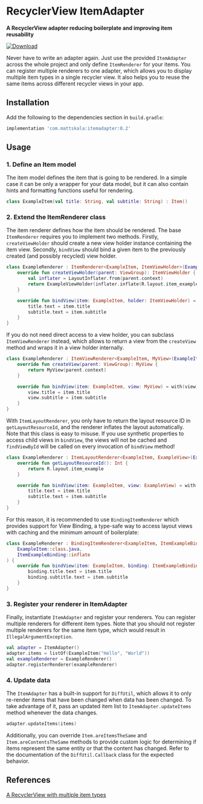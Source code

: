 # RecyclerView ItemAdapter

**A RecyclerView adapter reducing boilerplate and improving item reusability**

[ ![Download](https://api.bintray.com/packages/mattskala/maven/recyclerview-itemadapter/images/download.svg?version=0.2) ](https://bintray.com/mattskala/maven/recyclerview-itemadapter/0.2/link)

Never have to write an adapter again. Just use the provided `ItemAdapter` across the whole project
and only define `ItemRenderer` for your items. You can register multiple renderers to one adapter,
which allows you to display multiple item types in a single recycler view. It also helps you to
reuse the same items across different recycler views in your app.

## Installation

Add the following to the dependencies section in `build.gradle`:

```groovy
implementation 'com.mattskala:itemadapter:0.2'
```

## Usage

### 1. Define an Item model

The item model defines the item that is going to be rendered. In a simple case it can be only
a wrapper for your data model, but it can also contain hints and formatting functions useful for
rendering.

```kotlin
class ExampleItem(val title: String, val subtitle: String) : Item()
```

### 2. Extend the ItemRenderer class

The item renderer defines how the item should be rendered. The base `ItemRenderer` requires you to
implement two methods. Firstly, `createViewHolder` should create a new view holder instance
containing the item view. Secondly, `bindView` should bind a given item to the previously
created (and possibly recycled) view holder.  

```kotlin
class ExampleRenderer : ItemRenderer<ExampleItem, ItemViewHolder>(ExampleItem::class.java) {
    override fun createViewHolder(parent: ViewGroup): ItemViewHolder {
        val inflater = LayoutInflater.from(parent.context)
        return ExampleViewHolder(inflater.inflate(R.layout.item_example, parent, false))
    }

    override fun bindView(item: ExampleItem, holder: ItemViewHolder) = with(holder) {
        title.text = item.title
        subtitle.text = item.subtitle
    }
}
```

If you do not need direct access to a view holder, you can subclass `ItemViewRenderer` instead, 
which allows to return a view from the `createView` method and wraps it in a view holder internally.

```kotlin
class ExampleRenderer : ItemViewRenderer<ExampleItem, MyView>(ExampleItem::class.java) {
    override fun createView(parent: ViewGroup): MyView {
        return MyView(parent.context)
    }

    override fun bindView(item: ExampleItem, view: MyView) = with(view) {
        view.title = item.title
        view.subtitle = item.subtitle
    }
}
```

With `ItemLayoutRenderer`, you only have to return the layout resource ID in `getLayoutResourceId`, 
and the renderer inflates the layout automatically. Note that this class is easy to misuse. If
you use synthetic properties to access child views in `bindView`, the views will not be cached and 
`findViewById` will be called on every invocation of `bindView` method!

```kotlin
class ExampleRenderer : ItemLayoutRenderer<ExampleItem, ExampleView>(ExampleItem::class.java) {
    override fun getLayoutResourceId(): Int {
        return R.layout.item_example
    }

    override fun bindView(item: ExampleItem, view: ExampleView) = with(view) {
        title.text = item.title
        subtitle.text = item.subtitle
    }
}
```

For this reason, it is recommended to use `BindingItemRenderer` which provides support for View 
Binding, a type-safe way to access layout views with caching and the minimum amount of boilerplate:

```kotlin
class ExampleRenderer : BindingItemRenderer<ExampleItem, ItemExampleBinding>(
    ExampleItem::class.java,
    ItemExampleBinding::inflate
) {
    override fun bindView(item: ExampleItem, binding: ItemExampleBinding) {
        binding.title.text = item.title
        binding.subtitle.text = item.subtitle
    }
}
```

### 3. Register your renderer in ItemAdapter

Finally, instantiate `ItemAdapter` and register your renderers. You can register multiple renderers
for different item types. Note that you should not register multiple renderers for the same item
type, which would result in `IllegalArgumentException`.

```kotlin
val adapter = ItemAdapter()
adapter.items = listOf(ExampleItem("Hello", "World"))
val exampleRenderer = ExampleRenderer()
adapter.registerRenderer(exampleRenderer)
```

### 4. Update data

The `ItemAdapter` has a built-in support for `DiffUtil`, which allows it to only re-render items 
that have been changed when data has been changed. To take advantage of it, pass an updated item 
list to `ItemAdapter.updateItems` method whenever the data changes. 

```kotlin
adapter.updateItems(items)
```

Additionally, you can override `Item.areItemsTheSame` and `Item.areContentsTheSame` methods to 
provide custom logic for determining if items represent the same entity or that the content has 
changed. Refer to the documentation of the `DiffUtil.Callback` class for the expected behavior.

## References

[A RecyclerView with multiple item types](https://android.jlelse.eu/a-recyclerview-with-multiple-item-types-dfba3979050)
